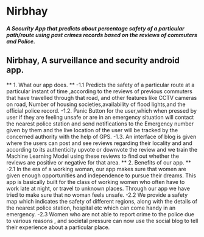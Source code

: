 # Nirbhay
##### A Security App that predicts about percentage safety of a particular path/route using past crimes records based on the reviews of commuters and Police.  


## Nirbhay, A surveillance and security android app.
** 1.  What our app does. **
  -1.1  Predicts the safety of a particular route at a particular instant of time ,according to the reviews of previous commuters that have travelled through that road, and other features like CCTV cameras on road, Number of housing societies,availability of flood lights,and the official police record.
  -1.2.   Panic Button for the user,which when pressed by user if they are feeling unsafe or are in an emergency situation will contact the nearest police station and send notifications to the Emergency number given by them and the live location of the user will be tracked by the concerned authority with the help of GPS.
  -1.3.  An interface of blog is given where the users can post and see reviews regarding their locality and and according to its authenticity upvote or downvote the review and we train the Machine Learning Model using these reviews to find out whether the reviews are positive or negative for that area.
** 2. Benefits of our app. **
  -2.1  In the era of a working woman, our app makes sure that women are given enough opportunities and independence to pursue their dreams. This app is basically built for the class of working women who often have to work late at night, or travel to unknown places. Through our app we have tried to make sure that no woman feels unsafe.
  -2.2 We provide a safety map which indicates the safety of different regions, along with the details of the nearest police station, hospital etc which can come handy in an emergency.
  -2.3 Women who are not able to report crime to the police due to various reasons , and societal pressure can now use the social blog to tell their experience about a particular place.
